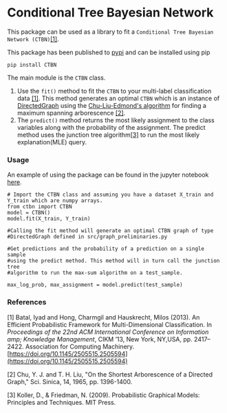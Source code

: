 # Conditional Tree Bayesian Network

This package can be used as a library to fit a `Conditional Tree Bayesian Network (CTBN)`[[1]](#1).

This package has been published to [pypi](https://pypi.org/project/CTBN/) and can be installed using pip
```
pip install CTBN
```

The main module is the `CTBN` class. 

1. Use the `fit()` method to fit the `CTBN` to your multi-label classification data [[1]](#1). This method generates an optimal `CTBN` which is an instance of [DirectedGraph](https://github.com/brijml/CTBN/blob/main/src/graph_preliminaries.py) using the [Chu-Liu-Edmond's algorithm](https://github.com/brijml/CTBN/blob/main/src/msa.py) for finding a maximum spanning arborescence [[2]](#2).
2. The `predict()` method returns the most likely assignment to the class variables along with the probability of the assignment. The predict method uses the junction tree algorithm[[3]](#3) to run the most likely explanation(MLE) query.

### Usage

An example of using the package can be found in the jupyter notebook [here](https://github.com/brijml/CTBN/blob/main/compare-multiclass-classifier.ipynb).

```
# Import the CTBN class and assuming you have a dataset X_train and Y_train which are numpy arrays.
from ctbn import CTBN
model = CTBN()
model.fit(X_train, Y_train)

#Calling the fit method will generate an optimal CTBN graph of type
#DirectedGraph defined in src/graph_preliminaries.py

#Get predictions and the probability of a prediction on a single sample
#using the predict method. This method will in turn call the junction tree
#algorithm to run the max-sum algorithm on a test_sample.

max_log_prob, max_assignment = model.predict(test_sample)
```

### References
<a id="1">[1]</a> 
Batal, Iyad and Hong, Charmgil and Hauskrecht, Milos (2013). 
An Efficient Probabilistic Framework for Multi-Dimensional Classification. In <em>Proceedings  of  the  22nd  ACM  International Conference  on  Information  amp;  Knowledge  Management</em>, CIKM ’13, New York, NY,USA, pp. 2417–2422. Association for Computing Machinery. [https://doi.org/10.1145/2505515.2505594](https://doi.org/10.1145/2505515.2505594)

<a id="2">[2]</a>
Chu, Y. J. and T. H. Liu, "On the Shortest Arborescence
of a Directed Graph," Sci. Sinica, 14, 1965, pp. 1396-1400. 

<a id="3">[3]</a>
Koller, D., & Friedman, N. (2009). Probabilistic Graphical Models: Principles and Techniques. MIT Press.
